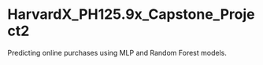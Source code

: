 # HarvardX_PH125.9x_Capstone_Project2
Predicting online purchases using MLP and Random Forest models.
